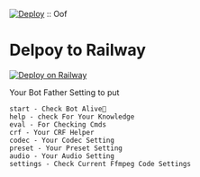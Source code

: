 [![Deploy](https://www.herokucdn.com/deploy/button.svg)](https://heroku.com/deploy?template=https://github.com/hoihoi07/Privet-Encode-Pro)
::
Oof 

# Delpoy to Railway 
[![Deploy on Railway](https://railway.app/button.svg)](https://railway.app/new/template?template=https%3A%2F%2Fgithub.com%2FSahanJayaweera%2FPrivet-Encode-Pro-Bot-me&envs=API_HASH%2CAPP_ID%2CAUTH_USERS%2CBOT_USERNAME%2CENV%2CLOG_CHANNEL%2CSESSION_NAME%2CTG_BOT_TOKEN&API_HASHDesc=Get+this+value+from+https%3A%2F%2Fmy.telegram.org&APP_IDDesc=Get+this+value+from+https%3A%2F%2Fmy.telegram.org&AUTH_USERSDesc=Allow+only+pre-defined+users+to+use+this+bot+as+Sudo+User.+Separate+with+Space.+Just+for+using+Admin+Commands.&BOT_USERNAMEDesc=Your+Bot+Username.+Without+%60%40%60+before+Username%21&ENVDesc=Setting+this+to+ANYTHING+will+enable+VARs+when+in+ENV+mode&LOG_CHANNELDesc=Your+Bot%27s+Log+Channel%27s+Username.+For+Help+ask+in+%40linux_repo&SESSION_NAMEDesc=Keep+this+default&TG_BOT_TOKENDesc=Your+bot+token%2C+as+a+string.+Get+this+from+%40BotFather&ENVDefault=ANYTHING&SESSION_NAMEDefault=SJCompressBot&referralCode=gqAp1G)


Your Bot Father Setting to put
```
start - Check Bot Alive💋
help - check For Your Knowledge
eval - For Checking Cmds
crf - Your CRF Helper
codec - Your Codec Setting
preset - Your Preset Setting
audio - Your Audio Setting
settings - Check Current Ffmpeg Code Settings
```
